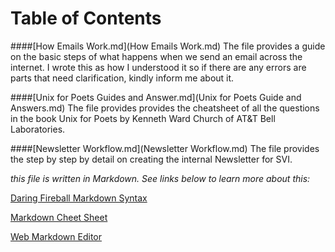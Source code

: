 # Table of Contents
 
####[How Emails Work.md](How Emails Work.md)
The file provides a guide on the basic steps of what happens when we send an email across the internet. I wrote this as how I understood it so if there are any errors are parts that need clarification, kindly inform me about it.

####[Unix for Poets Guides and Answer.md](Unix for Poets Guide and Answers.md)
The file provides provides the cheatsheet of all the questions in the book Unix for Poets by Kenneth Ward Church of AT&T Bell Laboratories.

####[Newsletter Workflow.md](Newsletter Workflow.md)
The file provides the step by step by detail on creating the internal Newsletter for SVI.

*this file is written in Markdown. See links below to learn more about this:*

[Daring Fireball Markdown Syntax](http://daringfireball.net/projects/markdown/basics)

[Markdown Cheet Sheet](https://github.com/adam-p/markdown-here/wiki/Markdown-Cheatsheet)

[Web Markdown Editor](http://dillinger.io/)
